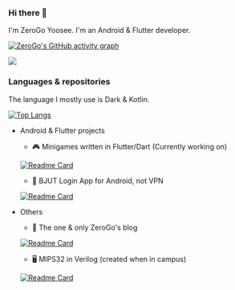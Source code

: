 ### Hi there 👋
I'm ZeroGo Yoosee. I'm an Android & Flutter developer.

[![ZeroGo's GitHub activity graph](https://activity-graph.herokuapp.com/graph?username=z7workbench&theme=github)](https://github.com/ashutosh00710/github-readme-activity-graph)

<a href="https://github.com/anuraghazra/github-readme-stats">
  <img align="center" src="https://github-readme-stats.vercel.app/api?username=z7workbench&theme=radical" />
</a>

### Languages & repositories
The language I mostly use is Dark & Kotlin. 

[![Top Langs](https://github-readme-stats.vercel.app/api/top-langs/?username=z7workbench&theme=gruvbox&layout=compact)](https://github.com/anuraghazra/github-readme-stats)  

- Android & Flutter projects

   - 🎮 Minigames written in Flutter/Dart (Currently working on)

  [![Readme Card](https://github-readme-stats.vercel.app/api/pin/?username=z7workbench&theme=radical&repo=minigames)](https://github.com/z7workbench/minigames)

   - 🚄 BJUT Login App for Android, not VPN

  [![Readme Card](https://github-readme-stats.vercel.app/api/pin/?username=z7workbench&theme=radical&repo=BJUTLoginApp)](https://github.com/z7workbench/BJUTLoginApp)

- Others
  - 🔨 The one & only ZeroGo's blog

  [![Readme Card](https://github-readme-stats.vercel.app/api/pin/?username=z7workbench&theme=radical&repo=z7workbench.github.io)](https://github.com/z7workbench/z7workbench.github.io)

  - 🖥️ MIPS32 in Verilog (created when in campus)

  [![Readme Card](https://github-readme-stats.vercel.app/api/pin/?username=z7workbench&theme=radical&repo=MIPS32)](https://github.com/z7workbench/MIPS32)



<!--
**z7workbench/z7workbench** is a ✨ _special_ ✨ repository because its `README.md` (this file) appears on your GitHub profile.

Here are some ideas to get you started:

- 🔭 I’m currently working on ...
- 🌱 I’m currently learning ...
- 👯 I’m looking to collaborate on ...
- 🤔 I’m looking for help with ...
- 💬 Ask me about ...
- 📫 How to reach me: ...
- 😄 Pronouns: ...
- ⚡ Fun fact: ...
-->
